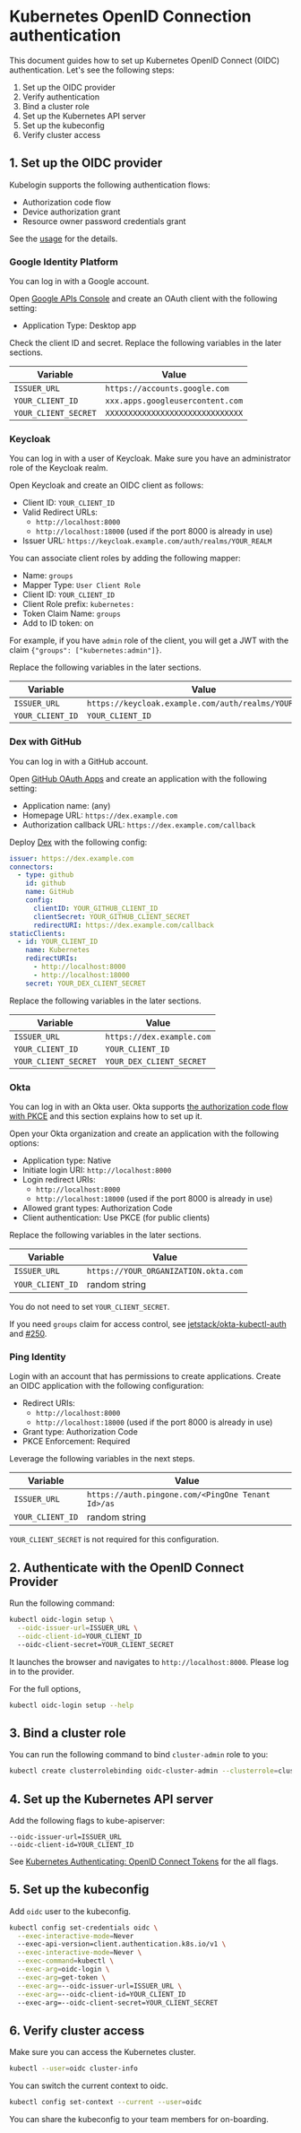 # Kubernetes OpenID Connection authentication

This document guides how to set up Kubernetes OpenID Connect (OIDC) authentication.
Let's see the following steps:

1. Set up the OIDC provider
1. Verify authentication
1. Bind a cluster role
1. Set up the Kubernetes API server
1. Set up the kubeconfig
1. Verify cluster access

## 1. Set up the OIDC provider

Kubelogin supports the following authentication flows:

- Authorization code flow
- Device authorization grant
- Resource owner password credentials grant

See the [usage](usage.md) for the details.

### Google Identity Platform

You can log in with a Google account.

Open [Google APIs Console](https://console.cloud.google.com/apis/credentials) and create an OAuth client with the following setting:

- Application Type: Desktop app

Check the client ID and secret.
Replace the following variables in the later sections.

| Variable             | Value                            |
| -------------------- | -------------------------------- |
| `ISSUER_URL`         | `https://accounts.google.com`    |
| `YOUR_CLIENT_ID`     | `xxx.apps.googleusercontent.com` |
| `YOUR_CLIENT_SECRET` | `XXXXXXXXXXXXXXXXXXXXXXXXXXXXXX` |

### Keycloak

You can log in with a user of Keycloak.
Make sure you have an administrator role of the Keycloak realm.

Open Keycloak and create an OIDC client as follows:

- Client ID: `YOUR_CLIENT_ID`
- Valid Redirect URLs:
  - `http://localhost:8000`
  - `http://localhost:18000` (used if the port 8000 is already in use)
- Issuer URL: `https://keycloak.example.com/auth/realms/YOUR_REALM`

You can associate client roles by adding the following mapper:

- Name: `groups`
- Mapper Type: `User Client Role`
- Client ID: `YOUR_CLIENT_ID`
- Client Role prefix: `kubernetes:`
- Token Claim Name: `groups`
- Add to ID token: on

For example, if you have `admin` role of the client, you will get a JWT with the claim `{"groups": ["kubernetes:admin"]}`.

Replace the following variables in the later sections.

| Variable         | Value                                                 |
| ---------------- | ----------------------------------------------------- |
| `ISSUER_URL`     | `https://keycloak.example.com/auth/realms/YOUR_REALM` |
| `YOUR_CLIENT_ID` | `YOUR_CLIENT_ID`                                      |

### Dex with GitHub

You can log in with a GitHub account.

Open [GitHub OAuth Apps](https://github.com/settings/developers) and create an application with the following setting:

- Application name: (any)
- Homepage URL: `https://dex.example.com`
- Authorization callback URL: `https://dex.example.com/callback`

Deploy [Dex](https://github.com/dexidp/dex) with the following config:

```yaml
issuer: https://dex.example.com
connectors:
  - type: github
    id: github
    name: GitHub
    config:
      clientID: YOUR_GITHUB_CLIENT_ID
      clientSecret: YOUR_GITHUB_CLIENT_SECRET
      redirectURI: https://dex.example.com/callback
staticClients:
  - id: YOUR_CLIENT_ID
    name: Kubernetes
    redirectURIs:
      - http://localhost:8000
      - http://localhost:18000
    secret: YOUR_DEX_CLIENT_SECRET
```

Replace the following variables in the later sections.

| Variable             | Value                     |
| -------------------- | ------------------------- |
| `ISSUER_URL`         | `https://dex.example.com` |
| `YOUR_CLIENT_ID`     | `YOUR_CLIENT_ID`          |
| `YOUR_CLIENT_SECRET` | `YOUR_DEX_CLIENT_SECRET`  |

### Okta

You can log in with an Okta user.
Okta supports [the authorization code flow with PKCE](https://developer.okta.com/docs/guides/implement-auth-code-pkce/overview/)
and this section explains how to set up it.

Open your Okta organization and create an application with the following options:

- Application type: Native
- Initiate login URI: `http://localhost:8000`
- Login redirect URIs:
  - `http://localhost:8000`
  - `http://localhost:18000` (used if the port 8000 is already in use)
- Allowed grant types: Authorization Code
- Client authentication: Use PKCE (for public clients)

Replace the following variables in the later sections.

| Variable         | Value                                |
| ---------------- | ------------------------------------ |
| `ISSUER_URL`     | `https://YOUR_ORGANIZATION.okta.com` |
| `YOUR_CLIENT_ID` | random string                        |

You do not need to set `YOUR_CLIENT_SECRET`.

If you need `groups` claim for access control,
see [jetstack/okta-kubectl-auth](https://github.com/jetstack/okta-kubectl-auth/blob/master/docs/okta-setup.md) and [#250](https://github.com/int128/kubelogin/issues/250).

### Ping Identity

Login with an account that has permissions to create applications.
Create an OIDC application with the following configuration:

- Redirect URIs:
  - `http://localhost:8000`
  - `http://localhost:18000` (used if the port 8000 is already in use)
- Grant type: Authorization Code
- PKCE Enforcement: Required

Leverage the following variables in the next steps.

| Variable         | Value                                             |
| ---------------- | ------------------------------------------------- |
| `ISSUER_URL`     | `https://auth.pingone.com/<PingOne Tenant Id>/as` |
| `YOUR_CLIENT_ID` | random string                                     |

`YOUR_CLIENT_SECRET` is not required for this configuration.

## 2. Authenticate with the OpenID Connect Provider

Run the following command:

```sh
kubectl oidc-login setup \
  --oidc-issuer-url=ISSUER_URL \
  --oidc-client-id=YOUR_CLIENT_ID
  --oidc-client-secret=YOUR_CLIENT_SECRET
```

It launches the browser and navigates to `http://localhost:8000`.
Please log in to the provider.

For the full options,

```sh
kubectl oidc-login setup --help
```

## 3. Bind a cluster role

You can run the following command to bind `cluster-admin` role to you:

```sh
kubectl create clusterrolebinding oidc-cluster-admin --clusterrole=cluster-admin --user='ISSUER_URL#YOUR_SUBJECT'
```

## 4. Set up the Kubernetes API server

Add the following flags to kube-apiserver:

```
--oidc-issuer-url=ISSUER_URL
--oidc-client-id=YOUR_CLIENT_ID
```

See [Kubernetes Authenticating: OpenID Connect Tokens](https://kubernetes.io/docs/reference/access-authn-authz/authentication/#openid-connect-tokens) for the all flags.

## 5. Set up the kubeconfig

Add `oidc` user to the kubeconfig.

```sh
kubectl config set-credentials oidc \
  --exec-interactive-mode=Never
  --exec-api-version=client.authentication.k8s.io/v1 \
  --exec-interactive-mode=Never \
  --exec-command=kubectl \
  --exec-arg=oidc-login \
  --exec-arg=get-token \
  --exec-arg=--oidc-issuer-url=ISSUER_URL \
  --exec-arg=--oidc-client-id=YOUR_CLIENT_ID
  --exec-arg=--oidc-client-secret=YOUR_CLIENT_SECRET
```

## 6. Verify cluster access

Make sure you can access the Kubernetes cluster.

```sh
kubectl --user=oidc cluster-info
```

You can switch the current context to oidc.

```sh
kubectl config set-context --current --user=oidc
```

You can share the kubeconfig to your team members for on-boarding.
